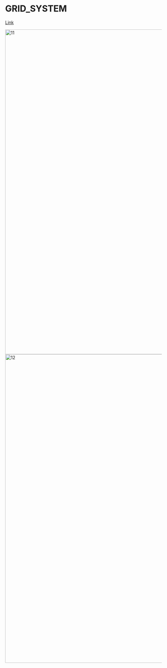 # GRID_SYSTEM

[Link](https://luckyhyosun.github.io/GRID_SYSTEM/)


<img width="1044" alt="11" src="https://user-images.githubusercontent.com/73243458/146067016-9f57377e-e847-46dd-9a99-05910fa8542f.png">


<img width="992" alt="12" src="https://user-images.githubusercontent.com/73243458/146067026-488ca5c3-74a5-4b1e-9280-87032394e46c.png">
